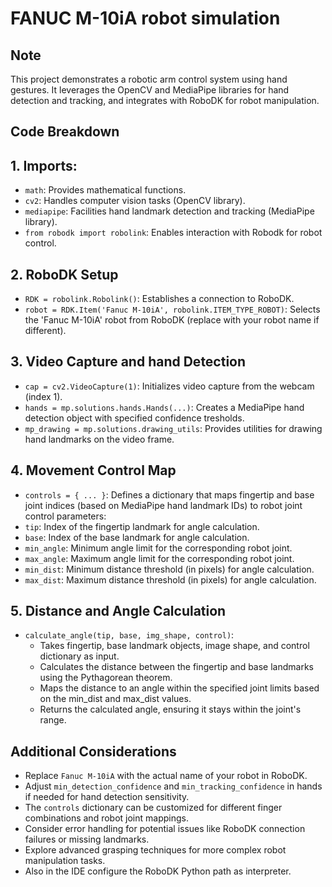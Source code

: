 # FANUC M-10iA robot simulation

## Note
This project demonstrates a robotic arm control system using hand gestures. It leverages the OpenCV and MediaPipe libraries for hand detection and tracking, and integrates with RoboDK for robot manipulation.

## Code Breakdown
## 1. Imports:
- ``` math ```: Provides mathematical functions.
- ``` cv2 ```: Handles computer vision tasks (OpenCV library).
- ``` mediapipe ```: Facilities hand landmark detection and tracking (MediaPipe library).
- ``` from robodk import robolink ```: Enables interaction with Robodk for robot control.

## 2. RoboDK Setup
- ``` RDK = robolink.Robolink() ```: Establishes a connection to RoboDK.
- ``` robot = RDK.Item('Fanuc M-10iA', robolink.ITEM_TYPE_ROBOT) ```: Selects the 'Fanuc M-10iA' robot from RoboDK (replace with your robot name if different).

## 3. Video Capture and hand Detection
- ``` cap = cv2.VideoCapture(1) ```: Initializes video capture from the webcam (index 1).
- ``` hands = mp.solutions.hands.Hands(...) ```: Creates a MediaPipe hand detection object with specified confidence tresholds.
- ``` mp_drawing = mp.solutions.drawing_utils ```: Provides utilities for drawing hand landmarks on the video frame.

## 4. Movement Control Map
- ``` controls = { ... } ```: Defines a dictionary that maps fingertip and base joint indices (based on MediaPipe hand landmark IDs) to robot joint control parameters:
- ``` tip ```: Index of the fingertip landmark for angle calculation.
- ``` base ```: Index of the base landmark for angle calculation.
- ``` min_angle ```: Minimum angle limit for the corresponding robot joint.
- ``` max_angle ```: Maximum angle limit for the corresponding robot joint.
- ```min_dist```: Minimum distance threshold (in pixels) for angle calculation.
- ```max_dist```: Maximum distance threshold (in pixels) for angle calculation.

## 5. Distance and Angle Calculation
- ``` calculate_angle(tip, base, img_shape, control) ```:
    - Takes fingertip, base landmark objects, image shape, and control dictionary as input.
    - Calculates the distance between the fingertip and base landmarks using the Pythagorean theorem.
    - Maps the distance to an angle within the specified joint limits based on the min_dist and max_dist values.
    - Returns the calculated angle, ensuring it stays within the joint's range.

## Additional Considerations
- Replace ```Fanuc M-10iA``` with the actual name of your robot in RoboDK.
- Adjust ````min_detection_confidence```` and ````min_tracking_confidence```` in hands if needed for hand detection sensitivity.
- The ```controls``` dictionary can be customized for different finger combinations and robot joint mappings.
- Consider error handling for potential issues like RoboDK connection failures or missing landmarks.
- Explore advanced grasping techniques for more complex robot manipulation tasks.
- Also in the IDE configure the RoboDK Python path as interpreter.